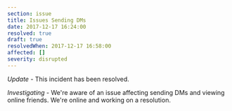 ```yaml
---
section: issue
title: Issues Sending DMs
date: 2017-12-17 16:24:00
resolved: true
draft: true
resolvedWhen: 2017-12-17 16:58:00
affected: []
severity: disrupted
---
```


*Update* - This incident has been resolved.

*Investigating* - We're aware of an issue affecting sending DMs and viewing online friends. We're online and working on a resolution.
